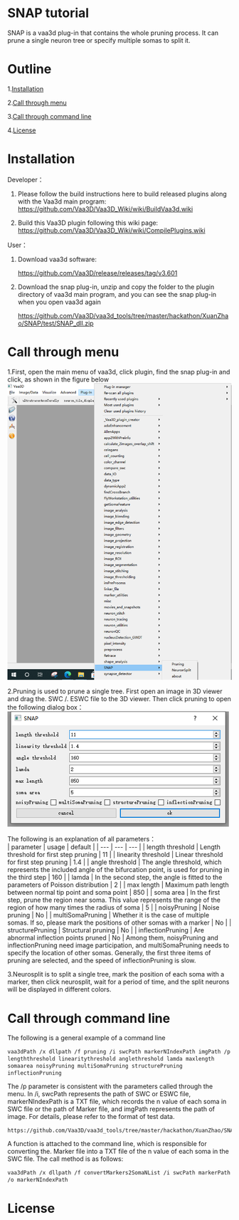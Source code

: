 # SNAP tutorial

SNAP is a vaa3d plug-in that contains the whole pruning process. It can prune a single neuron tree or specify multiple somas to split it.

# Outline

1.[Installation](#Installation)

2.[Call through menu](#Menu)

3.[Call through command line](#Command)

4.[License](#License)

# <a name="Installation"></a>Installation

Developer：

1.  Please follow the build instructions here to build released plugins along with the Vaa3d main program:
    https://github.com/Vaa3D/Vaa3D_Wiki/wiki/BuildVaa3d.wiki

2.  Build this Vaa3D plugin following this wiki page: https://github.com/Vaa3D/Vaa3D_Wiki/wiki/CompilePlugins.wiki

User：

1.  Download vaa3d software:
    
    https://github.com/Vaa3D/release/releases/tag/v3.601

2.  Download the snap plug-in, unzip and copy the folder to the plugin directory of vaa3d main program, and you can see the snap plug-in when you open vaa3d again

    https://github.com/Vaa3D/vaa3d_tools/tree/master/hackathon/XuanZhao/SNAP/test/SNAP_dll.zip

# <a name="Menu"></a>Call through menu

1.First, open the main menu of vaa3d, click plugin, find the snap plug-in and click, as shown in the figure below
![SNAP](./test/SNAP_menu.png)

2.Pruning is used to prune a single tree. First open an image in 3D viewer and drag the. SWC /. ESWC file to the 3D viewer. Then click pruning to open the following dialog box：
![SNAP Pruning](./test/SNAP_pruning.png)

The following is an explanation of all parameters：  
| parameter | usage | default |
| --- | --- | --- |
| length threshold | Length threshold for first step pruning | 11 |
| linearity threshold | Linear threshold for first step pruning | 1.4 |
| angle threshold | The angle threshold, which represents the included angle of the bifurcation point, is used for pruning in the third step | 160 |
| lamda | In the second step, the angle is fitted to the parameters of Poisson distribution | 2 |
| max length | Maximum path length between normal tip point and soma point | 850 |
| soma area | In the first step, prune the region near soma. This value represents the range of the region of how many times the radius of soma | 5 |
| noisyPruning | Noise pruning | No |
| multiSomaPruning | Whether it is the case of multiple somas. If so, please mark the positions of other somas with a marker | No |
| structurePruning | Structural pruning | No |
| inflectionPruning | Are abnormal inflection points pruned | No |
Among them, noisyPruning and inflectionPruning need image participation, and multiSomaPruning needs to specify the location of other somas. Generally, the first three items of pruning are selected, and the speed of inflectionPruning is slow.

3.Neurosplit is to split a single tree, mark the position of each soma with a marker, then click neurosplit, wait for a period of time, and the split neurons will be displayed in different colors.

# <a name="Command"></a>Call through command line

The following is a general example of a command line

```
vaa3dPath /x dllpath /f pruning /i swcPath markerNIndexPath imgPath /p lengththreshold linearitythreshold anglethreshold lamda maxlength somaarea noisyPruning multiSomaPruning structurePruning inflectionPruning
```

The /p parameter is consistent with the parameters called through the menu. In /i, swcPath represents the path of SWC or ESWC file, markerNIndexPath is a TXT file, which records the n value of each soma in SWC file or the path of Marker file, and imgPath represents the path of image. For details, please refer to the format of test data.
    
    https://github.com/Vaa3D/vaa3d_tools/tree/master/hackathon/XuanZhao/SNAP/test/SNAP_testData.zip

A function is attached to the command line, which is responsible for converting the. Marker file into a TXT file of the n value of each soma in the SWC file. The call method is as follows:

```
vaa3dPath /x dllpath /f convertMarkers2SomaNList /i swcPath markerPath /o markerNIndexPath
```

# <a name="License"></a>License
